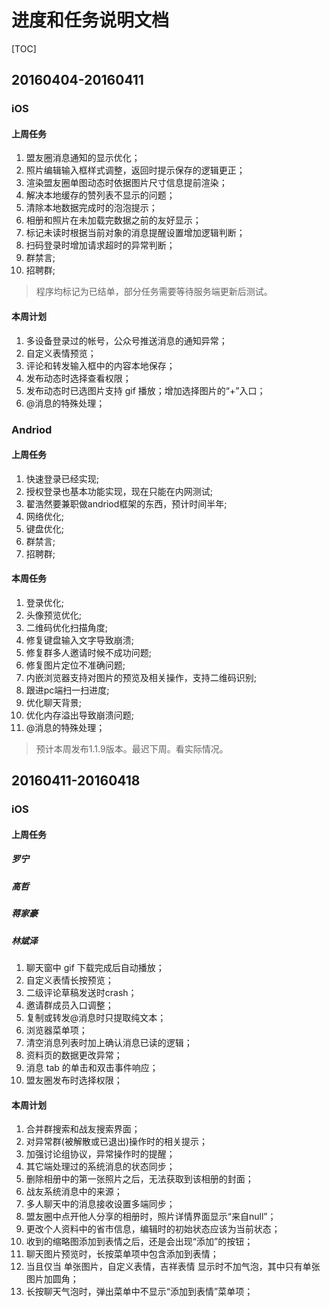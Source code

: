 # 进度和任务说明文档

[TOC]

## 20160404-20160411

### iOS

#### 上周任务

1. 盟友圈消息通知的显示优化；
1. 照片编辑输入框样式调整，返回时提示保存的逻辑更正；
1. 渲染盟友圈单图动态时依据图片尺寸信息提前渲染；
1. 解决本地缓存的赞列表不显示的问题；
1. 清除本地数据完成时的泡泡提示；
1. 相册和照片在未加载完数据之前的友好显示；
1. 标记未读时根据当前对象的消息提醒设置增加逻辑判断；
1. 扫码登录时增加请求超时的异常判断；
1. 群禁言;
1. 招聘群;

> 程序均标记为已结单，部分任务需要等待服务端更新后测试。

#### 本周计划

1. 多设备登录过的帐号，公众号推送消息的通知异常；
1. 自定义表情预览；
1. 评论和转发输入框中的内容本地保存；
1. 发布动态时选择查看权限；
1. 发布动态时已选图片支持 gif 播放；增加选择图片的“+”入口；
1. @消息的特殊处理；

### Andriod

#### 上周任务

1. 快速登录已经实现;
1. 授权登录也基本功能实现，现在只能在内网测试;
1. 翟浩然要兼职做andriod框架的东西，预计时间半年;
1. 网络优化;
1. 键盘优化;
1. 群禁言;
1. 招聘群;

#### 本周任务

1. 登录优化;
1. 头像预览优化;
1. 二维码优化扫描角度;
1. 修复键盘输入文字导致崩溃;
1. 修复群多人邀请时候不成功问题;
1. 修复图片定位不准确问题;
1. 内嵌浏览器支持对图片的预览及相关操作，支持二维码识别;
1. 跟进pc端扫一扫进度;
1. 优化聊天背景;
1. 优化内存溢出导致崩溃问题;
1. @消息的特殊处理；

> 预计本周发布1.1.9版本。最迟下周。看实际情况。

## 20160411-20160418

### iOS

#### 上周任务

##### 罗宁
##### 高哲
##### 蒋家豪
##### 林斌泽
1. 聊天窗中 gif 下载完成后自动播放；
2. 自定义表情长按预览；
3. 二级评论草稿发送时crash；
4. 邀请群成员入口调整；
5. 复制或转发@消息时只提取纯文本；
6. 浏览器菜单项；
7. 清空消息列表时加上确认消息已读的逻辑；
8. 资料页的数据更改异常；
9. 消息 tab 的单击和双击事件响应；
10. 盟友圈发布时选择权限；

#### 本周计划

1. 合并群搜索和战友搜索界面；
2. 对异常群(被解散或已退出)操作时的相关提示；
3. 加强讨论组协议，异常操作时的提醒；
4. 其它端处理过的系统消息的状态同步；
5. 删除相册中的第一张照片之后，无法获取到该相册的封面；
6. 战友系统消息中的来源；
7. 多人聊天中的消息接收设置多端同步；
8. 盟友圈中点开他人分享的相册时，照片详情界面显示“来自null”；
9. 更改个人资料中的省市信息，编辑时的初始状态应该为当前状态；
10. 收到的缩略图添加到表情之后，还是会出现“添加”的按钮；
11. 聊天图片预览时，长按菜单项中包含添加到表情；
12. 当且仅当 单张图片，自定义表情，吉祥表情 显示时不加气泡，其中只有单张图片加圆角；
13. 长按聊天气泡时，弹出菜单中不显示“添加到表情”菜单项；